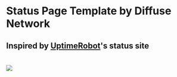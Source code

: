 # Status Page Template by Diffuse Network
## Inspired by [UptimeRobot](https://uptimerobot.com/statuspage)'s status site


#
![](https://imgur.com/gxE5QJT.png)
